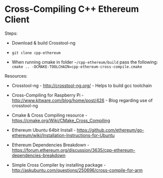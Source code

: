 # Cross-Compiling C++ Ethereum Client

Steps:

- Download & build Crosstool-ng

- `git clone cpp-ethereum`

- When running cmake in folder `~/cpp-ethereum/build` pass the following: `cmake .. -DCMAKE-TOOLCHAIN=cpp-ethereum-cross-compile.cmake`




Resources:

- Crosstool-ng - http://crosstool-ng.org/ - Helps to build gcc toolchain

- Cross-Compiling for Raspberry Pi - http://www.kitware.com/blog/home/post/426 - Blog regarding use of crosstool-ng

- Cmake & Cross Compiling resource - https://cmake.org/Wiki/CMake_Cross_Compiling

- Ethereum Ubuntu 64bit Install - https://github.com/ethereum/go-ethereum/wiki/Installation-Instructions-for-Ubuntu

- Ethereum Dependencies Breakdown - https://forum.ethereum.org/discussion/3635/cpp-ethereum-dependencies-breakdown 

- Simple Cross Compiler by installing package - http://askubuntu.com/questions/250696/cross-compile-for-arm
